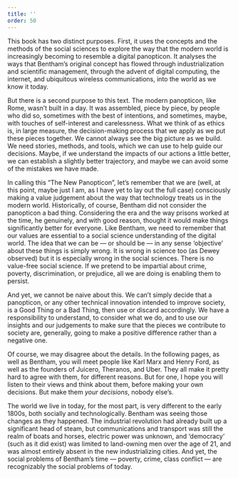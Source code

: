 ```yaml
---
title: ''
order: 50
---
```

This book has two distinct purposes. First, it uses the concepts and the
methods of the social sciences to explore the way that the modern world is
increasingly becoming to resemble a digital panopticon. It analyses the ways
that Bentham’s original concept has flowed through industrialization and
scientific management, through the advent of digital computing, the internet,
and ubiquitous wireless communications, into the world as we know it today.

But there is a second purpose to this text. The modern panopticon, like Rome,
wasn’t built in a day. It was assembled, piece by piece, by people who did so,
sometimes with the best of intentions, and sometimes, maybe, with touches of
self-interest and carelessness. What we think of as ethics is, in large
measure, the decision-making process that we apply as we put these pieces
together. We cannot always see the big picture as we build. We need stories,
methods, and tools, which we can use to help guide our decisions. Maybe, if we
understand the impacts of our actions a little better, we can establish a
slightly better trajectory, and maybe we can avoid some of the mistakes we have
made.

In calling this “The New Panopticon”, let’s remember that we are (well, at this
point, maybe just I am, as I have yet to lay out the full case) consciously
making a value judgement about the way that technology treats us in the modern
world. Historically, of course, Bentham did not consider the panopticon a bad
thing. Considering the era and the way prisons worked at the time, he
genuinely, and with good reason, thought it would make things significantly
better for everyone. Like Bentham, we need to remember that our values are
essential to a social science understanding of the digital world. The idea that
we can be — or should be — in any sense ‘objective’ about these things is
simply wrong. It is wrong in science too (as Dewey observed) but it is
especially wrong in the social sciences. There is no value-free social science.
If we pretend to be impartial about crime, poverty, discrimination, or
prejudice, all we are doing is enabling them to persist.

And yet, we cannot be naive about this. We can’t simply decide that a
panopticon, or any other technical innovation intended to improve society, is a
Good Thing or a Bad Thing, then use or discard accordingly. We have a
responsibility to understand, to consider what we do, and to use our insights
and our judgements to make sure that the pieces we contribute to society are,
generally, going to make a positive difference rather than a negative one.

Of course, we may disagree about the details. In the following pages, as well
as Bentham, you will meet people like Karl Marx and Henry Ford, as well as the
founders of Juicero, Theranos, and Uber. They all make it pretty hard to agree
with them, for different reasons. But for one, I hope you will listen to their
views and think about them, before making your own decisions. But make them
*your decisions*, nobody else’s.

The world we live in today, for the most part, is very different to the early
1800s, both socially and technologically. Bentham was seeing those changes as
they happened. The industrial revolution had already built up a significant
head of steam, but communications and transport was still the realm of boats
and horses, electric power was unknown, and ‘democracy’ (such as it did exist)
was limited to land-owning men over the age of 21, and was almost entirely
absent in the new industrializing cities. And yet, the social problems of
Bentham’s time — poverty, crime, class conflict — are recognizably the social
problems of today.